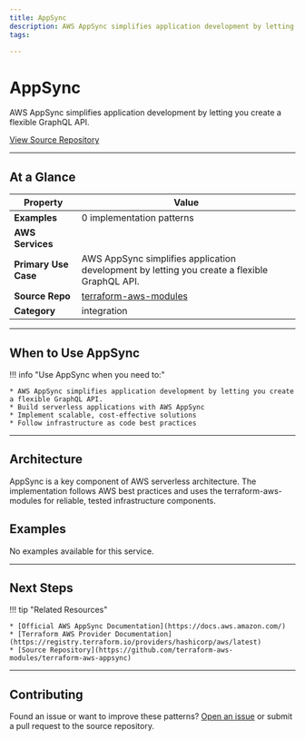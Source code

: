 ```yaml
---
title: AppSync
description: AWS AppSync simplifies application development by letting you create a flexible GraphQL API.
tags:

---
```


# AppSync

AWS AppSync simplifies application development by letting you create a flexible GraphQL API.

<div class="md-typeset" markdown>
<div class="md-grid">
<div class="md-cell md-cell--12">
<a href="https://github.com/terraform-aws-modules/terraform-aws-appsync" title="View Source" class="md-button md-button--primary">
View Source Repository
</a>
</div>
</div>
</div>

---

## At a Glance



<div class="at-a-glance" markdown="1">

| Property | Value |
| --- | --- |
| **Examples** | 0 implementation patterns |
| **AWS Services** |  |
| **Primary Use Case** | AWS AppSync simplifies application development by letting you create a flexible GraphQL API. |
| **Source Repo** | [terraform-aws-modules](https://github.com/terraform-aws-modules/terraform-aws-appsync) |
| **Category** | integration |

</div>

---

## When to Use AppSync

!!! info "Use AppSync when you need to:"

    * AWS AppSync simplifies application development by letting you create a flexible GraphQL API.
    * Build serverless applications with AWS AppSync
    * Implement scalable, cost-effective solutions
    * Follow infrastructure as code best practices

---

## Architecture

AppSync is a key component of AWS serverless architecture. The implementation follows AWS best practices and uses the terraform-aws-modules for reliable, tested infrastructure components.


## Examples

No examples available for this service.

---

## Next Steps

!!! tip "Related Resources"

    * [Official AWS AppSync Documentation](https://docs.aws.amazon.com/)
    * [Terraform AWS Provider Documentation](https://registry.terraform.io/providers/hashicorp/aws/latest)
    * [Source Repository](https://github.com/terraform-aws-modules/terraform-aws-appsync)

---

## Contributing

Found an issue or want to improve these patterns? [Open an issue](https://github.com/terraform-aws-modules/terraform-aws-appsync/issues) or submit a pull request to the source repository.
